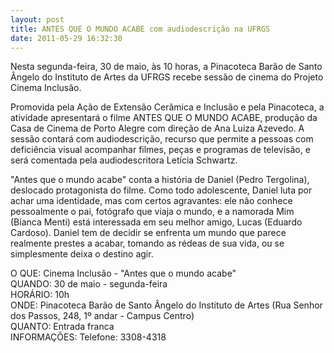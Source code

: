 ```yaml
---
layout: post
title: ANTES QUE O MUNDO ACABE com audiodescrição na UFRGS
date: 2011-05-29 16:32:30
---
```

Nesta segunda-feira, 30 de maio, às 10 horas, a Pinacoteca Barão de Santo Ângelo do Instituto de Artes da UFRGS recebe sessão de cinema do Projeto Cinema Inclusão.

Promovida pela Ação de Extensão Cerâmica e Inclusão e pela Pinacoteca, a atividade apresentará o filme ANTES QUE O MUNDO ACABE, produção da Casa de Cinema de Porto Alegre com direção de Ana Luiza Azevedo. A sessão contará com audiodescrição, recurso que permite a pessoas com deficiência visual acompanhar filmes, peças e programas de televisão, e será comentada pela audiodescritora Letícia Schwartz.

"Antes que o mundo acabe" conta a história de Daniel (Pedro Tergolina), deslocado protagonista do filme. Como todo adolescente, Daniel luta por achar uma identidade, mas com certos agravantes: ele não conhece pessoalmente o pai, fotógrafo que viaja o mundo, e a namorada Mim (Bianca Menti) está interessada em seu melhor amigo, Lucas (Eduardo Cardoso). Daniel tem de decidir se enfrenta um mundo que parece realmente prestes a acabar, tomando as rédeas de sua vida, ou se simplesmente deixa o destino agir.

O QUE: Cinema Inclusão - "Antes que o mundo acabe"\
QUANDO: 30 de maio - segunda-feira\
HORÁRIO: 10h\
ONDE: Pinacoteca Barão de Santo Ângelo do Instituto de Artes (Rua Senhor dos Passos, 248, 1º andar - Campus Centro)\
QUANTO: Entrada franca\
INFORMAÇÕES: Telefone: 3308-4318